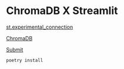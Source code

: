# ChromaDB X Streamlit

[st.experimental_connection](https://docs.streamlit.io/library/api-reference/connections/st.experimental_connection)

[ChromaDB](https://github.com/chroma-core/chroma)

[Submit](https://share.hsforms.com/1Us-HZ2nJSUeaaZ9A9fTS3A3wudj)

```bash
poetry install
```
